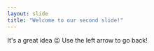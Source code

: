 ```yaml
---
layout: slide
title: "Welcome to our second slide!"
---
```

It's a great idea :wink:
Use the left arrow to go back!